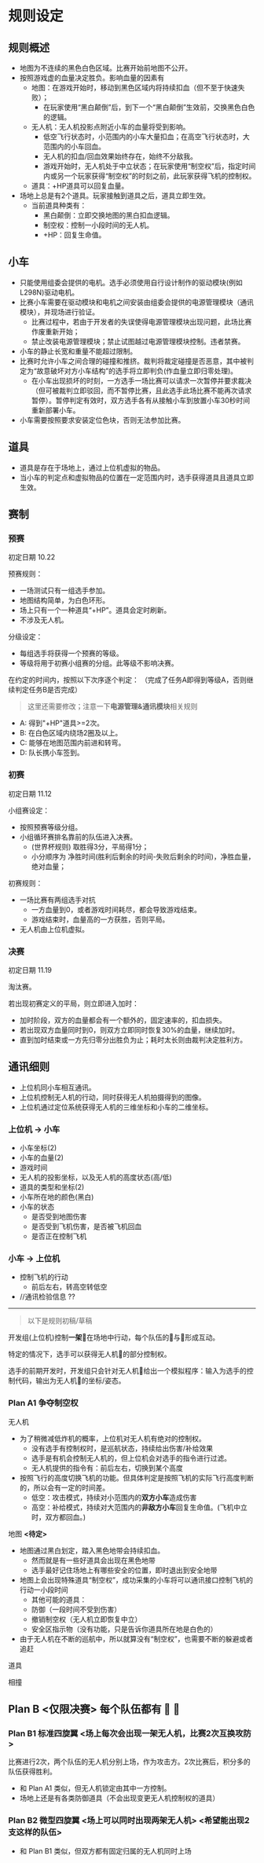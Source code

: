 # 规则设定

## 规则概述

- 地图为不连续的黑色白色区域。比赛开始前地图不公开。
- 按照游戏虚的血量决定胜负。影响血量的因素有
    - 地图：在游戏开始时，移动到黑色区域内将持续扣血（但不至于快速失败）；
        - 在玩家使用“黑白颠倒”后，到下一个“黑白颠倒”生效前，交换黑色白色的逻辑。
    - 无人机：无人机投影点附近小车的血量将受到影响。
        - 低空飞行状态时，小范围内的小车大量扣血；在高空飞行状态时，大范围内的小车回血。
        - 无人机的扣血/回血效果始终存在，始终不分敌我。
        - 游戏开始时，无人机处于中立状态；在玩家使用“制空权”后，指定时间内或另一个玩家获得“制空权”的时刻之前，此玩家获得飞机的控制权。
    - 道具：+HP道具可以回复血量。
- 场地上总是有2个道具。玩家接触到道具之后，道具立即生效。
    - 当前道具种类有：
        - 黑白颠倒：立即交换地图的黑白扣血逻辑。
        - 制空权：控制一小段时间的无人机。
        - +HP：回复生命值。

## 小车

- 只能使用组委会提供的电机。选手必须使用自行设计制作的驱动模块(例如L298N)驱动电机。 
- 比赛小车需要在驱动模块和电机之间安装由组委会提供的电源管理模块（通讯模块），并现场进行验证。
    - 比赛过程中，若由于开发者的失误使得电源管理模块出现问题，此场比赛作废重新开始；
    - 禁止改装电源管理模块；禁止试图越过电源管理模块控制。违者禁赛。
- 小车的静止长宽和重量不能超过限制。
- 比赛时允许小车之间合理的碰撞和推挤。裁判将裁定碰撞是否恶意，其中被判定为“故意破坏对方小车结构”的选手将立即判负(作血量立即归零处理)。
    - 在小车出现损坏的时刻，一方选手一场比赛可以请求一次暂停并要求裁决（但可被裁判立即驳回，而不暂停比赛，且此选手此场比赛不能再次请求暂停）。暂停判定有效时，双方选手各有从接触小车到放置小车30秒时间重新部署小车。
- 小车需要按照要求安装定位色块，否则无法参加比赛。

## 道具

- 道具是存在于场地上，通过上位机虚拟的物品。
- 当小车的判定点和虚拟物品的位置在一定范围内时，选手获得道具且道具立即生效。


## 赛制

### 预赛 

初定日期 10.22

预赛规则：

- 一场测试只有一组选手参加。
- 地图结构简单，为白色环形。
- 场上只有一个一种道具“+HP”。道具会定时刷新。
- 不涉及无人机。

分级设定：

- 每组选手将获得一个预赛的等级。
- 等级将用于初赛小组赛的分组。此等级不影响决赛。

在约定的时间内，按照以下次序逐个判定：
（完成了任务A即得到等级A，否则继续判定任务B是否完成）

> 这里还需要修改；注意一下**电源管理&通讯模块**相关规则

- A: 得到"+HP"道具>=2次。
- B: 在白色区域内绕场2圈及以上。
- C: 能够在地图范围内前进和转弯。
- D: 队长携小车签到。

### 初赛

初定日期 11.12

小组赛设定：

- 按照预赛等级分组。
- 小组循环赛排名靠前的队伍进入决赛。
    - (世界杯规则) 取胜得3分，平局得1分；
    - 小分顺序为 净胜时间(胜利后剩余的时间-失败后剩余的时间)，净胜血量，绝对血量；

初赛规则：

- 一场比赛有两组选手对抗
    - 一方血量到0，或者游戏时间耗尽，都会导致游戏结束。
    - 游戏结束时，血量高的一方获胜，否则平局。
- 无人机由上位机虚拟。

### 决赛

初定日期 11.19

淘汰赛。

若出现初赛定义的平局，则立即进入加时：

- 加时阶段，双方的血量都会有一个额外的，固定速率的，扣血损失。
- 若出现双方血量同时到0，则双方立即同时恢复30%的血量，继续加时。
- 直到加时结束或一方先归零分出胜负为止；耗时太长则由裁判决定胜利方。

## 通讯细则

- 上位机同小车相互通讯。
- 上位机控制无人机的行动，同时获得无人机拍摄得到的图像。
- 上位机通过定位系统获得无人机的三维坐标和小车的二维坐标。

### 上位机 -> 小车

- 小车坐标(2)
- 小车的血量(2)
- 游戏时间
- 无人机的投影坐标，以及无人机的高度状态(高/低)
- 道具的类型和坐标(2)
- 小车所在地的颜色(黑白)
- 小车的状态
    - 是否受到地图伤害
    - 是否受到飞机伤害，是否被飞机回血
    - 是否正在控制飞机

### 小车 -> 上位机

- 控制飞机的行动
    - 前后左右，转高空转低空
- //通讯检验信息 ??



---

> 以下是规则初稿/草稿


开发组(上位机)控制**一架**:rocket:在场地中行动，每个队伍的:police_car:与:rocket:形成互动。

特定的情况下，选手可以获得无人机:rocket:的部分控制权。

选手的前期开发时，开发组只会针对无人机:rocket:给出一个模拟程序：输入为选手的控制代码，输出为无人机:rocket:的坐标/姿态。

### Plan A1 争夺制空权

无人机

- 为了稍微减低炸机的概率，上位机对无人机有绝对的控制权。
    - 没有选手有控制权时，是巡航状态，持续给出伤害/补给效果
    - 选手是有机会控制无人机的，但上位机会对选手的指令进行过滤。
    - 无人机提供的指令有：前后左右，切换到某个高度
- 按照飞行的高度切换飞机的功能。但具体判定是按照飞机的实际飞行高度判断的，所以会有一定的时间差。
    - 低空：攻击模式，持续对小范围内的**双方小车**造成伤害
    - 高空：补给模式，持续对大范围内的**非敌方小车**回复生命值。(飞机中立时，双方都回血。)

地图 **<待定>**

- 地图通过黑白划定，踏入黑色地带会持续扣血。
    - 然而就是有一些好道具会出现在黑色地带
    - 选手最好记住场地上有哪些安全的位置，即时退出到安全地带
- 地图上会出现特殊道具“制空权”，成功采集的小车将可以通讯接口控制飞机的行动一小段时间
    - 其他可能的道具：
    - 防御（一段时间不受到伤害） 
    - 撤销制空权（无人机立即恢复中立）
    - 安全区指示物（没有功能，只是告诉你道具所在地是白色的） 
- 由于无人机在不断的巡航中，所以就算没有“制空权”，也需要不断的躲避或者追赶

道具

相撞


## Plan B <仅限决赛> 每个队伍都有 :police_car: :rocket: 

### Plan B1 标准四旋翼 <场上每次会出现一架无人机，比赛2次互换攻防>

比赛进行2次，两个队伍的无人机分别上场，作为攻击方。2次比赛后，积分多的队伍获得胜利。

- 和 Plan A1 类似，但无人机锁定由其中一方控制。
- 场地上还是有各类防御道具（不会出现变更无人机控制权的道具）

### Plan B2 微型四旋翼 <场上可以同时出现两架无人机> <希望能出现2支这样的队伍>

- 和 Plan B1 类似，但双方都有固定归属的无人机同时上场
